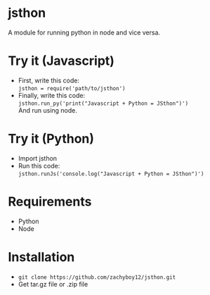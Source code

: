 # jsthon
A module for running python in node and vice versa.
# Try it (Javascript)
- First, write this code:  
```jsthon = require('path/to/jsthon')```  
- Finally, write this code:  
```jsthon.run_py('print("Javascript + Python = JSthon")')```  
And run using node.  
# Try it (Python)
- Import jsthon
- Run this code:  
```jsthon.runJs('console.log("Javascript + Python = JSthon")')```
# Requirements
- Python
- Node
# Installation
- ```git clone https://github.com/zachyboy12/jsthon.git```  
- Get tar.gz file or .zip file
